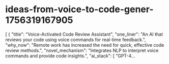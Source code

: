 # ideas-from-voice-to-code-gener-1756319167905
[ { "title": "Voice-Activated Code Review Assistant", "one_liner": "An AI that reviews your code using voice commands for real-time feedback.", "why_now": "Remote work has increased the need for quick, effective code review methods.", "novel_mechanism": "Integrates NLP to interpret voice commands and provide code insights.", "ai_stack": [ "GPT-4...
